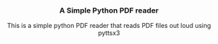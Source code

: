 
<h3 align="center">A Simple Python PDF reader</h3>


<p align="center">This is a simple python PDF reader that reads PDF files out loud using pyttsx3</p>
